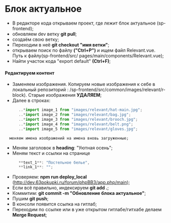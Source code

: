 # Блок актуальное

- В редакторе кода открываем проект, где лежит блок актуальное (sp-frontend);
- обновляем dev ветку **git pull**;
- создаём свою ветку;
- Переходим в неё **git checkout "имя ветки"**;
- открываем поиск по файлу **("Ctrl+P")** и ищем файл Relevant.vue. Путь к файлу(sp-frontend/src/  pages/main/components/Relevant.vue);
- Найти участок кода "export default" **(Ctrl+F)**;

#### Редактируем контент

- Заменяем изображения. Копируем новые изображения к себе в локальный репозиторий : /sp-frontend/src/common/images/relevant/r-block). Старые изображения **УДАЛЯЕМ**;
- Далее в строках:
```javascript 
      ..*import image_1 from "images/relevant/hat-main.jpg";
	  ..*import image_2 from "images/relevant/bag.jpg";
	  ..*import image_3 from "images/relevant/brooch.jpg";
	  ..*import image_4 from "images/relevant/belt.png";
	  ..*import image_5 from "images/relevant/gloves.jpg";
```
      меняем имена изображений на имена вновь загруженные;
- Меням заголовок в **heading**: "Уютная осень";
- Меням текст и ссылки на странице
```javascript
	  **text_1**: "Постельное белье",
      **link_1**: "";
```
- Проверяем: **npm run deploy_local** (http://dev.63pokupki.ru/forum/phpBB3/app.php/main);
- Если всё правильно, индексируем **git add .**;
- Коммитим: **git commit -m "Обновление блока актуальное"**;
- Пушим **git push**;
- В консоли появится ссылка на гитлаб;
- Переходим по ссылке или в уже открытом гитлабе/гитхабе делаем **Merge Request**;
